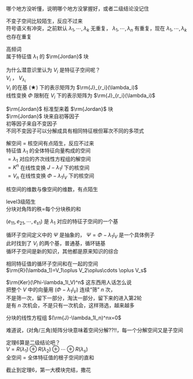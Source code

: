 哪个地方没听懂，说明哪个地方没掌握好，或者二级结论没记住    
    
不变子空间比较陌生，反应不过来    
符号语义有冲突，之前默认 $\lambda_1,\cdots,\lambda_k$ 无重复， $\lambda_1,\cdots,\lambda_n$ 有重复，现在 $\lambda_1,\cdots,\lambda_k$ 也存在重复    
    
高频词    
属于特征值 $\lambda_1$ 的 $\rm{Jordan}$ 块    
    
为什么潜意识里认为 $V_i$ 是特征子空间呢？    
 $V_i$ ， $V_{\lambda_i}$     
 $V_i$ 的在基 $(\bigstar)$ 下的表示矩阵为 $\rm{J}_{r_i}(\lambda_i)$     
线性变换 $\Phi$ 限制在 $V_i$ 下的表示矩阵为 $\rm{J}_{r_i}(\lambda_i)$     
    
 $\rm{Jordan}$ 标准型来着 $\rm{Jordan}$ 块    
 $\rm{Jordan}$ 块来自初等因子    
初等因子来自不变因子    
不同不变因子可以分解成具有相同特征根但幂次不同的多项式    
    
解空间 $=$ 核空间有点陌生，反应不过来    
特征值 $\lambda_1$ 的全体特征向量构成的空间    
 $=\lambda_1$ 对应的齐次线性方程组的解空间    
 $=K^n$ 在线性变换 $J-\lambda_1I$ 下的核空间    
 $=V_n$ 在线性变换 $\Phi-\lambda_1I_V$ 下的核空间    
    
核空间的维数与像空间的维数，有点陌生    
    
level3级陌生    
分块对角阵的秩=每个分块秩的和    
    
 $(e_{11},e_{21},\cdots,e_{s1})$ 是 $\lambda_1$ 对应的特征子空间的一个基    
    
循环子空间定义中的 $\Psi$ 是抽象的， $\Psi=\Phi-\lambda_1I_V$ 是一个具体例子    
此时找到了 $V_i$ 的两个基，普通基，循环链基    
循环子空间是新的知识，其他都是原来知识的综合    
    
相同特征值的循环子空间和在一起的空间    
 $\rm{R}(\lambda_1)=V_1\oplus V_2\oplus\cdots \oplus V_s$     
    
 $\rm{Ker}(\Phi-\lambda_1I_V)^n$ 这东西用人话怎么说    
把整个 $V$ 中的向量用 $(\Phi-\lambda_1I_V)$ 连续“筛” $n$ 次，    
不是筛一次，留下一部分，淘汰一部分，留下来的进入第2轮    
是有 $n$ 次机会，不是只有一次机会，这样筛选，越来越多    
    
分块的线性方程组 $(\rm{J}-\lambda_1I_n)^nx=0$     
    
难道说，(对角/三角)矩阵分块意味着空间分解??!!，每一个分解空间又是子空间    
    
定理6算是二级结论吧？    
 $V=R(\lambda_1)\oplus R(\lambda_2)\oplus \cdots \oplus R(\lambda_s)$     
全空间 $=$ 全体特征值的根子空间的直和    
    
截止到定理6，第一大模块完结，撒花    
